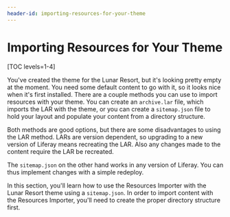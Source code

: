 ```yaml
---
header-id: importing-resources-for-your-theme
---
```


# Importing Resources for Your Theme

[TOC levels=1-4]

You've created the theme for the Lunar Resort, but it's looking pretty empty at 
the moment. You need some default content to go with it, so it looks nice when
it's first installed. There are a couple methods you can use to import resources
with your theme. You can create an `archive.lar` file, which imports the LAR
with the theme, or you can create a `sitemap.json` file to hold your layout and
populate your content from a directory structure.

Both methods are good options, but there are some disadvantages to using the LAR
method. LARs are version dependent, so upgrading to a new version of Liferay
means recreating the LAR. Also any changes made to the content require the LAR
be recreated.

The `sitemap.json` on the other hand works in any version of Liferay. 
You can thus implement changes with a simple redeploy.

In this section, you'll learn how to use the Resources Importer with the Lunar
Resort theme using a `sitemap.json`. In order to import content with the
Resources Importer, you'll need to create the proper directory structure first.

